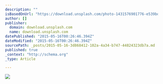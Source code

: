 ```yaml
---
description: ""
isBasedOnUrl: "https://download.unsplash.com/photo-1431576901776-e539bd916ba2"
author: []
publisher:
  domain: download.unsplash.com
  name: download.unsplash.com
datePublished: "2015-05-16T00:26:46.394Z"
dateModified: "2015-05-16T00:26:46.394Z"
sourcePath: _posts/2015-05-16-3d868412-102a-4a34-b747-44824323db7a.md
published: true
_context: "http://schema.org"
_type: Article

---
```

![](https://download.unsplash.com/photo-1431576901776-e539bd916ba2)
